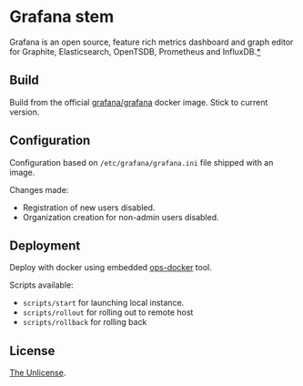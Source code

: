 # Grafana stem

Grafana is an open source, feature rich metrics dashboard and graph editor for Graphite, Elasticsearch, OpenTSDB, Prometheus and InfluxDB.[\*](https://grafana.com/grafana)

## Build

Build from the official [grafana/grafana](https://hub.docker.com/r/grafana/grafana/) docker image. Stick to current version.

## Configuration

Configuration based on `/etc/grafana/grafana.ini` file shipped with an image.

Changes made:

* Registration of new users disabled.
* Organization creation for non-admin users disabled.

## Deployment

Deploy with docker using embedded [ops-docker](https://github.com/ops-tools/ops-docker) tool.

Scripts available:

* `scripts/start` for launching local instance.
* `scripts/rollout` for rolling out to remote host
* `scripts/rollback` for rolling back

## License

[The Unlicense](LICENSE).

